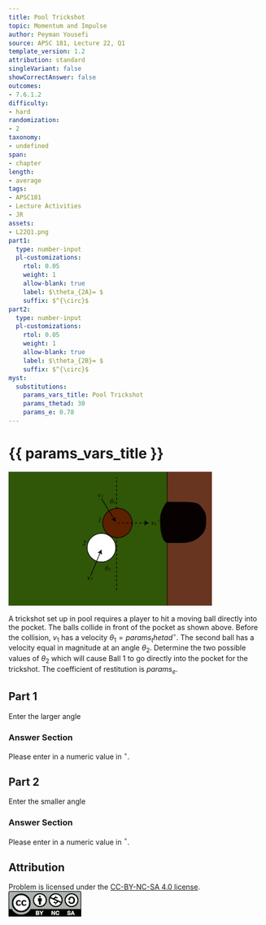 ```yaml
---
title: Pool Trickshot
topic: Momentum and Impulse
author: Peyman Yousefi
source: APSC 181, Lecture 22, Q1
template_version: 1.2
attribution: standard
singleVariant: false
showCorrectAnswer: false
outcomes:
- 7.6.1.2
difficulty:
- hard
randomization:
- 2
taxonomy:
- undefined
span:
- chapter
length:
- average
tags:
- APSC181
- Lecture Activities
- JR
assets:
- L22Q1.png
part1:
  type: number-input
  pl-customizations:
    rtol: 0.05
    weight: 1
    allow-blank: true
    label: $\theta_{2A}= $
    suffix: $^{\circ}$
part2:
  type: number-input
  pl-customizations:
    rtol: 0.05
    weight: 1
    allow-blank: true
    label: $\theta_{2B}= $
    suffix: $^{\circ}$
myst:
  substitutions:
    params_vars_title: Pool Trickshot
    params_thetad: 30
    params_e: 0.78
---
```

# {{ params_vars_title }}
<img src="L22Q1.png" width=400>

A trickshot set up in pool requires a player to hit a moving ball directly into the pocket.
The balls collide in front of the pocket as shown above.
Before the collision, $v_1$ has a velocity $\theta_1= {{params_thetad}}^\circ$.
The second ball has a velocity equal in magnitude at an angle $\theta_2$.
Determine the two possible values of $\theta_2$ which will cause Ball 1 to go directly into the pocket for the trickshot.
The coefficient of restitution is ${{params_e}}$.

## Part 1

Enter the larger angle

### Answer Section

Please enter in a numeric value in $^\circ$.

## Part 2

Enter the smaller angle

### Answer Section

Please enter in a numeric value in $^\circ$.

## Attribution

Problem is licensed under the [CC-BY-NC-SA 4.0 license](https://creativecommons.org/licenses/by-nc-sa/4.0/).<br> ![The Creative Commons 4.0 license requiring attribution-BY, non-commercial-NC, and share-alike-SA license.](https://raw.githubusercontent.com/firasm/bits/master/by-nc-sa.png)